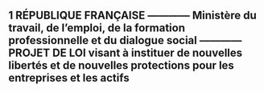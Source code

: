 1
RÉPUBLIQUE
FRANÇAISE
————
Ministère du travail, de l’emploi,
de la formation professionnelle
et du dialogue social
————
PROJET DE LOI
visant à instituer de nouvelles libertés et de nouvelles protections pour les entreprises et les actifs
------
